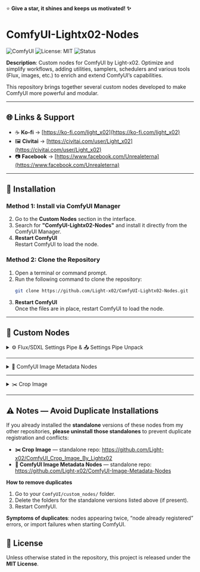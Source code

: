 ⭐ **Give a star, it shines and keeps us motivated! ✨**

# ComfyUI-Lightx02-Nodes

![ComfyUI](https://img.shields.io/badge/ComfyUI-custom%20nodes-5a67d8)
![License: MIT](https://img.shields.io/badge/License-MIT-green)
![Status](https://img.shields.io/badge/status-active-brightgreen)

**Description**: Custom nodes for ComfyUI by Light-x02. Optimize and simplify workflows, adding utilities, samplers, schedulers and various tools (Flux, images, etc.) to enrich and extend ComfyUI’s capabilities.

This repository brings together several custom nodes developed to make ComfyUI more powerful and modular.

---

## 🌐 Links & Support
- ☕ **Ko-fi** → [https://ko-fi.com/light_x02](https://ko-fi.com/light_x02)  
- 🖼️ **Civitai** → [https://civitai.com/user/Light_x02](https://civitai.com/user/Light_x02)  
- 📷 **Facebook** → [https://www.facebook.com/Unrealeterna](https://www.facebook.com/Unrealeterna)

---

## 🧩 Installation

### Method 1: Install via ComfyUI Manager

2. Go to the **Custom Nodes** section in the interface.
3. Search for **"ComfyUI-Lightx02-Nodes"** and install it directly from the ComfyUI Manager.
4. **Restart ComfyUI**  
   Restart ComfyUI to load the node.

### Method 2: Clone the Repository
1. Open a terminal or command prompt.
2. Run the following command to clone the repository:
   ```bash
   git clone https://github.com/Light-x02/ComfyUI-Lightx02-Nodes.git
   ```
3. **Restart ComfyUI**  
   Once the files are in place, restart ComfyUI to load the node.

---

## 🧩 Custom Nodes

<details>
<summary>⚙️ Flux/SDXL Settings Pipe & 📤 Settings Pipe Unpack</summary>

### ComfyUI — ⚙️ Flux/SDXL Settings Pipe & 📤 Settings Pipe Unpack

> These two nodes are designed to simplify **Flux** and **SDXL** workflows: a single node to configure resolution and sampling parameters, and a second node to unpack fields from the **pipe**.

---

### ⚙️ Flux/SDXL Settings Pipe

#### Description
Central node that **prepares settings** for **Flux** *or* **SDXL**. It offers two lists of model-specific resolutions (Flux vs SDXL) and a **switch** (`mode_resolution`) to toggle between them. It computes and outputs a **pipe** (structured object) containing everything needed for proper sampling, along with individual outputs (latent, width/height, sampler, sigmas, etc.).

#### Main Features
- **Flux/SDXL switchable mode** (`mode_resolution`) with **resolutions adapted** to each model family.
- **Preset resolutions** + **overrides** (`width_override`, `height_override`) and **flip orientation** (swap W/H) for faster setup.
- **Sampler & Scheduler**: select from ComfyUI’s official samplers and schedulers.
- **Steps & Denoise**: fine control over iteration count and denoising strength.
- **Guidance & CFG**: manage guidance (written into conditioning) and expose a dedicated **CFG**.
- **Seed & Noise**: generates a reusable **custom noise generator** and exposes the **seed**.
- **Colored Section Headers**: section titles in the node are **clickable**; you can change their background color.  
  - Colors are **saved locally** in your web browser (via localStorage).  
  - Each header keeps its chosen color between ComfyUI sessions.  
- **Pipe Output**: returns a full **FLUX_PIPE**, ideal for keeping workflows **clean and modular**.

#### Example Usage
1. Place **⚙️ Flux/SDXL Settings Pipe** and select **Flux** or **SDXL** using `mode_resolution`.
2. Choose `sampler_name`, `scheduler`, `steps`, `denoise`. Adjust `guidance` or `cfg` as needed.
3. Click on the **colored section headers** to adjust their background color if desired (saved in your browser).
4. Connect the **`pipe`** output to **📤 Settings Pipe Unpack** (to access clean individual outputs).


---

### 📤 Settings Pipe Unpack

#### Description
Unpacks a **FLUX_PIPE** to retrieve **all useful outputs** without cluttering the workflow. The first PIPE output allows you to **extend** the chain from the same object if needed (best practice to keep the graph clean and modular).

#### Why Use It?
- **Centralize**: a single cable from the main node to the unpack → fewer wires everywhere.
- **Extendable**: keeps `pipe` as the first output to chain other compatible nodes.
- **Readable**: results in cleaner, more maintainable workflows.

---

### Presets — Management and Best Practices

These nodes include a **preset system** (UI button **Manage presets**) that lets you **save/load** the state of the **⚙️ Flux/SDXL Settings Pipe** node.

#### What Gets Saved
- The **main widget values** of the node (resolution, Flux/SDXL mode, steps, denoise, sampler, scheduler, guidance, cfg, etc.).
- Purely **UI elements** (colored headers, management button) are **not** saved.

#### Available Operations
- **Apply to node**: apply the selected preset to the current node.
- **Save (overwrite)**: overwrite the selected preset with the node’s current values.
- **Save As…**: create a **new preset**.
- **Rename…**: rename a preset.
- **Delete**: remove a preset.
- **Export / Import**: exchange presets via JSON files.

#### Where Are Presets Stored?
- One **JSON file per preset** in the extension’s `presets/` subfolder.

---

### Compatibility
- Compatible with **Flux** and **SDXL** (resolution lists designed for each model family).
- The **pipe** is designed to remain **stable and extendable**, preventing cable clutter.

---

### Example Workflow

![Flux/SDXL Workflow 1](assets/221814.png) ![Flux/SDXL Workflow 2](assets/221924.png)

</details>

---

<details>
<summary>📝 ComfyUI Image Metadata Nodes</summary>

### ComfyUI Image Metadata Nodes

**Version**: 1.1.0

#### Description
Two complementary nodes for **ComfyUI** to **load** and **save** images while preserving **metadata**. Ideal for workflows like **upscaling** without altering original metadata.

#### How It Works
- **Image Metadata Loader** imports an image and extracts its metadata. Optional `MASK` output.
- **Image Metadata Saver** saves an image with original, unchanged metadata embedded in the PNG.

Connect the loader’s `METADATA` output to the saver’s `METADATA` input to preserve metadata across transformations.

#### Features
- **Supported formats**: PNG (metadata embedded).  
- **Optional Mask Output** from the loader.  
- **Dynamic metadata management** for complex workflows.  
- **Advanced compatibility**: metadata correctly embedded in the final PNG file.  
- **Dynamic pathing** with date/time placeholders.

#### Supported Prefixes
| Placeholder         | Description              | Scope                |
|---------------------|--------------------------|----------------------|
| `%date:yyyy%`       | Year (e.g. 2025)         | ✅ Filename / Subdir |
| `%date:yy%`         | Year short (e.g. 25)     | ✅ Filename / Subdir |
| `%date:MM%`         | Month (01–12)            | ✅ Filename / Subdir |
| `%date:dd%`         | Day (01–31)              | ✅ Filename / Subdir |
| `%date:yyyy-MM%`    | Year-Month               | ✅ Filename / Subdir |
| `%date:yyyy-MM-dd%` | Full Date                | ✅ Filename / Subdir |
| `%time:HH%`         | Hour (24h)               | ✅ Filename / Subdir |
| `%time:mm%`         | Minute                   | ✅ Filename / Subdir |
| `%time:ss%`         | Second                   | ✅ Filename / Subdir |
| `%time:HH-mm-ss%`   | Full Time                | ✅ Filename / Subdir |
| `%datetime:full%`   | Full datetime            | ✅ Filename only ⚠️  |

> ⚠️ `%datetime:full%` is **not allowed** in `subdirectory_name`.

#### Usage

**Image Metadata Loader**  
- **Outputs**:  
  - `IMAGE`: The loaded image.  
  - `METADATA`: The raw metadata.  
  - `MASK`: Optional mask output.

**Image Metadata Saver**  
- **Inputs**:  
  - `IMAGE`: The image to save.  
  - `METADATA`: The metadata to include (optional).  
- **Options**:  
  - **Filename Prefix** (e.g., `%date:yyyy-MM-dd%`).  
  - **Subdirectory Name** (can be dynamically generated).

#### Example Workflow
1. Load image & metadata with **Image Metadata Loader**.  
2. Process image (e.g., upscale).  
3. Connect `METADATA` (loader) → `METADATA` (saver).  
4. Save with **Image Metadata Saver**.

![Metadata Workflow Example](assets/ComfyUI-Image-Metadata-Nodes.png)

#### Additional Notes
For txt2img metadata in PNG, I use **ComfyUI-ImageMetadataExtension**:  
<https://github.com/edelvarden/ComfyUI-ImageMetadataExtension>

#### Contribution
Issues/PRs welcome:  
<https://github.com/Light-x02/ComfyUI-Image-Metadata-Nodes>

</details>

---

<details>
<summary>✂️ Crop Image</summary>

### Crop Image

`CropImage` is a **ComfyUI** node to crop an image (and optionally its mask) using **pixel values**.

#### Features
- Crop from all 4 sides: `crop_top`, `crop_bottom`, `crop_left`, `crop_right`  
- Values are given directly in **pixels**  
- Supports images and masks  
- Optional **rotation** with automatic white fill (255 for masks)  
- No automatic resizing → output keeps the exact cropped size  

#### Parameters
- **crop_top**: pixels to crop from the top  
- **crop_bottom**: pixels to crop from the bottom  
- **crop_left**: pixels to crop from the left  
- **crop_right**: pixels to crop from the right  
- **rotation**: rotation angle in degrees (clockwise), with expansion and white fill

#### Returns
- **image**: the cropped (and rotated) image  
- **mask**: the cropped mask (if provided)

#### Example usage
Crop an image of 2600×1104 to keep only the area `x=1352, y=136, width=1248, height=832`:  
- `crop_left = 1352`  
- `crop_right = 0`  
- `crop_top = 136`  
- `crop_bottom = 136`  

Output will be **1248×832**.

---

✦ Category: `lightx02`  
✦ Display name in ComfyUI: **Crop Image**

![Node preview](assets/CropImage.png)

</details>

---

## ⚠️ Notes — Avoid Duplicate Installations

If you already installed the **standalone** versions of these nodes from my other repositories, **please uninstall those standalones** to prevent duplicate registration and conflicts:

- **✂️ Crop Image** — standalone repo: https://github.com/Light-x02/ComfyUI_Crop_Image_By_Lightx02
- **📝 ComfyUI Image Metadata Nodes** — standalone repo: https://github.com/Light-x02/ComfyUI-Image-Metadata-Nodes

**How to remove duplicates**
1. Go to your `ComfyUI/custom_nodes/` folder.
2. Delete the folders for the standalone versions listed above (if present).
3. Restart ComfyUI.

**Symptoms of duplicates**: nodes appearing twice, “node already registered” errors, or import failures when starting ComfyUI.


## 📄 License
Unless otherwise stated in the repository, this project is released under the **MIT License**.
